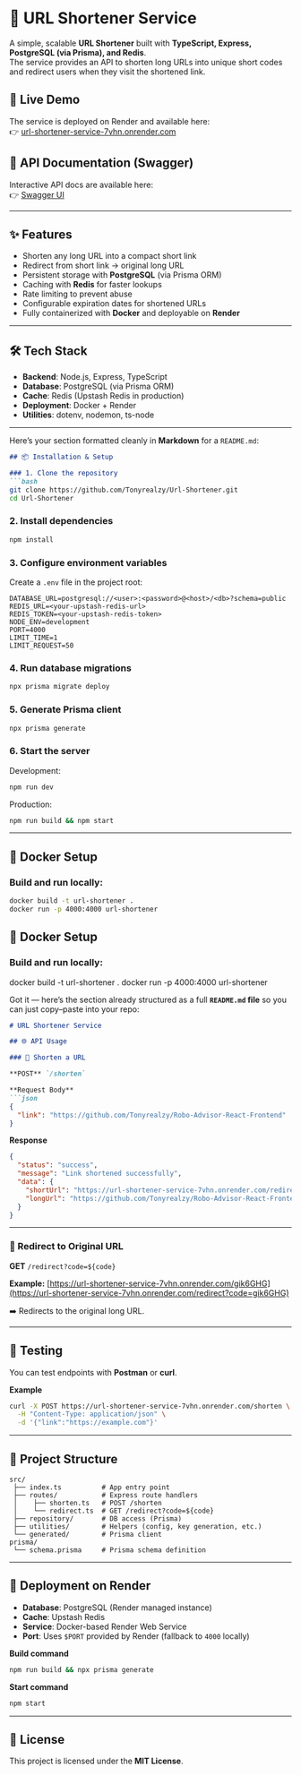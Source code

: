 # 🔗 URL Shortener Service

A simple, scalable **URL Shortener** built with **TypeScript, Express, PostgreSQL (via Prisma), and Redis**.  
The service provides an API to shorten long URLs into unique short codes and redirect users when they visit the shortened link.

## 🚀 Live Demo  

The service is deployed on Render and available here:  
👉 [url-shortener-service-7vhn.onrender.com](https://url-shortener-service-7vhn.onrender.com)  

## 📖 API Documentation (Swagger)  

Interactive API docs are available here:  
👉 [Swagger UI](https://url-shortener-service-7vhn.onrender.com/api/swagger)  


---


## ✨ Features

- Shorten any long URL into a compact short link
- Redirect from short link → original long URL
- Persistent storage with **PostgreSQL** (via Prisma ORM)
- Caching with **Redis** for faster lookups
- Rate limiting to prevent abuse
- Configurable expiration dates for shortened URLs
- Fully containerized with **Docker** and deployable on **Render**


---


## 🛠️ Tech Stack

- **Backend**: Node.js, Express, TypeScript  
- **Database**: PostgreSQL (via Prisma ORM)  
- **Cache**: Redis (Upstash Redis in production)  
- **Deployment**: Docker + Render  
- **Utilities**: dotenv, nodemon, ts-node  


---

Here’s your section formatted cleanly in **Markdown** for a `README.md`:

````markdown
## 📦 Installation & Setup

### 1. Clone the repository
```bash
git clone https://github.com/Tonyrealzy/Url-Shortener.git
cd Url-Shortener
````

### 2. Install dependencies

```bash
npm install
```

### 3. Configure environment variables

Create a `.env` file in the project root:

```env
DATABASE_URL=postgresql://<user>:<password>@<host>/<db>?schema=public
REDIS_URL=<your-upstash-redis-url>
REDIS_TOKEN=<your-upstash-redis-token>
NODE_ENV=development
PORT=4000
LIMIT_TIME=1
LIMIT_REQUEST=50
```

### 4. Run database migrations

```bash
npx prisma migrate deploy
```

### 5. Generate Prisma client

```bash
npx prisma generate
```

### 6. Start the server

Development:

```bash
npm run dev
```

Production:

```bash
npm run build && npm start
```

---

## 🐳 Docker Setup

### Build and run locally:

```bash
docker build -t url-shortener .
docker run -p 4000:4000 url-shortener
```


## 🐳 Docker Setup

### Build and run locally:
docker build -t url-shortener .
docker run -p 4000:4000 url-shortener


Got it — here’s the section already structured as a full **`README.md` file** so you can just copy–paste into your repo:

````markdown
# URL Shortener Service

## 🌐 API Usage

### 🔹 Shorten a URL

**POST** `/shorten`

**Request Body**
```json
{
  "link": "https://github.com/Tonyrealzy/Robo-Advisor-React-Frontend"
}
````

**Response**

```json
{
  "status": "success",
  "message": "Link shortened successfully",
  "data": {
    "shortUrl": "https://url-shortener-service-7vhn.onrender.com/redirect?code=gik6GHG",
    "longUrl": "https://github.com/Tonyrealzy/Robo-Advisor-React-Frontend/actions/new"
  }
}
```

---

### 🔹 Redirect to Original URL

**GET** `/redirect?code=${code}`

**Example:**
[https://url-shortener-service-7vhn.onrender.com/gik6GHG](https://url-shortener-service-7vhn.onrender.com/redirect?code=gik6GHG)

➡️ Redirects to the original long URL.

---

## 🧪 Testing

You can test endpoints with **Postman** or **curl**.

**Example**

```bash
curl -X POST https://url-shortener-service-7vhn.onrender.com/shorten \
  -H "Content-Type: application/json" \
  -d '{"link":"https://example.com"}'
```

---

## 📁 Project Structure

```
src/
 ├── index.ts          # App entry point
 ├── routes/           # Express route handlers
 │    ├── shorten.ts   # POST /shorten
 │    └── redirect.ts  # GET /redirect?code=${code}
 ├── repository/       # DB access (Prisma)
 ├── utilities/        # Helpers (config, key generation, etc.)
 └── generated/        # Prisma client
prisma/
 └── schema.prisma     # Prisma schema definition
```

---

## 🚀 Deployment on Render

* **Database**: PostgreSQL (Render managed instance)
* **Cache**: Upstash Redis
* **Service**: Docker-based Render Web Service
* **Port**: Uses `$PORT` provided by Render (fallback to `4000` locally)

**Build command**

```bash
npm run build && npx prisma generate
```

**Start command**

```bash
npm start
```

---

## 📜 License

This project is licensed under the **MIT License**.

```